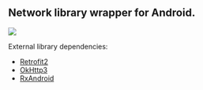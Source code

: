 ## Network library wrapper for Android.

[![](https://jitpack.io/v/isuncommon/ucmn-network.svg)](https://jitpack.io/#isuncommon/ucmn-network)

External library dependencies:

- [Retrofit2][retrofit]
- [OkHttp3][okhttp]
- [RxAndroid][rxandroid]


[retrofit]: https://github.com/square/retrofit
[okhttp]: https://github.com/square/okhttp
[rxandroid]: https://github.com/ReactiveX/RxAndroid
